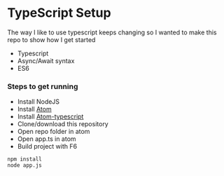 # TypeScript Setup

The way I like to use typescript keeps changing so I wanted to make this repo to show how I get started
- Typescript
- Async/Await syntax
- ES6

### Steps to get running
- Install NodeJS
- Install [Atom](https://atom.io/)
- Install [Atom-typescript](https://atom.io/packages/atom-typescript)
- Clone/download this repository
- Open repo folder in atom
- Open app.ts in atom
- Build project with F6
```
npm install
node app.js
```
